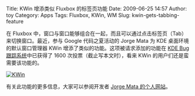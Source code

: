 Title: KWin 增添类似 Fluxbox 的标签页功能
Date: 2009-06-25 14:57
Author: toy
Category: Apps
Tags: Fluxbox, KWin, WM
Slug: kwin-gets-tabbing-feature

在 Fluxbox
中，窗口与窗口能够组合在一起，而且可以通过点击标签页（Tab）来切换窗口。最近，参与
Google 代码之夏活动的 Jorge Mata 为 KDE 桌面环境的默认窗口管理器 KWin
增添了类似的功能。这项被请求添加的功能在 [KDE Bug
跟踪系统](https://bugs.kde.org/show\_bug.cgi?id=42023)中已获得了 1600
次投票（截止写本文时），看来 KWin 的用户们还是蛮需要该功能的。

[![KWin](http://i.linuxtoy.org/images/2009/06/kwin\_tab-thumb.jpeg)](http://i.linuxtoy.org/images/2009/06/kwin\_tab.jpeg)

有关此功能的更多信息，大家可以参阅开发者 [Jorge Mata
的个人网站](http://www.jmata.co.cc/)。
